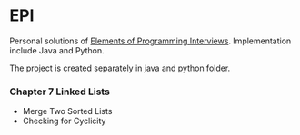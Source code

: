 # EPI
Personal solutions of [Elements of Programming Interviews](http://www.amazon.com/Elements-Programming-Interviews-Insiders-Guide/dp/1479274836). Implementation include Java and Python.

The project is created separately in java and python folder.

### Chapter 7 Linked Lists
+ Merge Two Sorted Lists
+ Checking for Cyclicity
